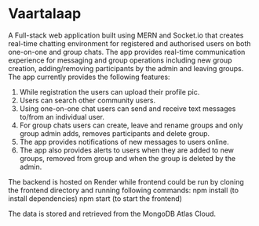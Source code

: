 # Vaartalaap

A Full-stack web application built using MERN and Socket.io that creates real-time chatting environment for registered and authorised users on both one-on-one and group chats.
The app provides real-time communication experience for messaging and group operations including new group creation, adding/removing participants by the admin and leaving groups.
The app currently provides the following features:
1. While registration the users can upload their profile pic.
2. Users can search other community users.
3. Using one-on-one chat users can send and receive text messages to/from an individual user.
4. For group chats users can create, leave and rename groups and only group admin adds, removes participants and delete group.
5. The app provides notifications of new messages to users online.
6. The app also provides alerts to users when they are added to new groups, removed from group and when the group is deleted by the admin.

The backend is hosted on Render while frontend could be run by cloning the frontend directory and running following commands:
npm install (to install dependencies)
npm start (to start the frontend)

The data is stored and retrieved from the MongoDB Atlas Cloud.